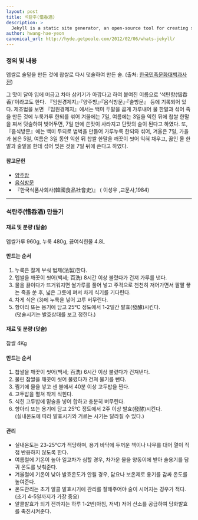```yaml
---
layout: post
title: 석탄주(惜呑酒)
description: >
  Jekyll is a static site generator, an open-source tool for creating simple yet powerful websites of all shapes and sizes.
author: hwang-hae-yeon
canonical_url: http://hyde.getpoole.com/2012/02/06/whats-jekyll/
---
```

### 정의 및 내용
멥쌀로 술밑을 만든 것에 찹쌀로 다시 덧술하여 만든 술. (출처: [한국민족문화대백과사전](http://encykorea.aks.ac.kr/Contents/Item/E0028556))  
 
그 맛이 달아 입에 머금고 차마 삼키기가 아깝다고 하여 붙여진 이름으로 ‘석탄향(惜呑香)’이라고도 한다. 『임원경제지』·『양주방』·『음식방문』·『술방문』 등에 기록되어 있다.
제조법을 보면 『임원경제지』에서는 백미 두말을 곱게 가루내어 물 한말과 섞어 죽을 만든 것에 누룩가루 한되를 섞어 겨울에는 7일, 여름에는 3일을 익힌 뒤에 찹쌀 한말을 쪄서 덧술하여 빚어두면, 7일 만에 쓴맛이 사라지고 단맛의 술이 된다고 하였다.
또, 『음식방문』에는 백미 두되로 범벅을 만들어 가루누룩 한되와 섞어, 겨울은 7일, 가을과 봄은 5일, 여름은 3일 동안 익힌 뒤 찹쌀 한말을 깨끗이 씻어 익혀 채우고, 끓인 물 한말과 술밑을 한데 섞어 빚은 것을 7일 뒤에 쓴다고 하였다.

#### 참고문헌
* [양주방](http://www.nl.go.kr/nl/search/search.jsp?all=on&topF1=title_author&kwd=%EC%96%91%EC%A3%BC%EB%B0%A9)
* [음식방문](http://www.nl.go.kr/nl/search/search.jsp?all=on&topF1=title_author&kwd=%EC%9D%8C%EC%8B%9D%EB%B0%A9%EB%AC%B8)
* 『한국식품사회사(韓國食品社會史)』 ( 이성우 ,교문사,1984)

---
### 석탄주(惜呑酒) 만들기

#### 재료 및 분량 (밑술)
멥쌀가루 960g, 누룩 480g, 끓여식힌물 4.8L

#### 만드는 순서
1. 누룩은 잘게 부숴 법제(法製)한다.
2. 멥쌀을 깨끗이 씻어(백세; 百洗) 8시간 이상 불렸다가 건져 가루를 낸다.
3. 물을 끓이다가 뜨거워지면 쌀가루를 풀어 넣고 주걱으로 천천히 저어가면서 팔팔 끟는 죽을 쑨 후, 넓은 그릇에 펴서 차게 식기를 기다린다.
4. 차게 식은 (3)에 누룩을 넣어 고루 버무린다.
5. 항아리 또는 용기에 담고 25°C 정도에서 1-2일간 발효(發酵)시킨다.  
(덧술시기는 발효상태를 보고 정한다.)  

#### 재료 및 분량 (덧술)
찹쌀 4Kg

#### 만드는 순서
1. 찹쌀을 깨끗이 씻어(백세; 百洗) 6시간 이상 불렸다가 건져낸다.
2. 불린 찹쌀을 깨끗이 씻어 불렸다가 건져 물기를 뺀다.
3. 찜기에 물을 넣고 센 불에서 40분 이상 고두밥을 찐다.
4. 고두밥을 펼쳐 착게 식힌다.
6. 식힌 고두밥에 밑술을 넣어 합하고 충분히 버무린다.
7. 항아리 또는 용기에 담고 25°C 정도에서 2주 이상 발효(發酵)시킨다.  
(실내온도에 따라 발효시기와 거르는 시기는 달라질 수 있다.)

#### 관리
* 실내온도는 23-25°C가 적당하며, 용기 바닥에 두꺼운 책이나 나무를 대어 열이 직접 반응하지 않도록 한다.
* 여름철에 기온이 높아 일교차가 심할 경우, 차가운 물을 양동이에 받아 술용기를 담궈 온도를 낮춰준다.
* 겨울철에 기온이 낮아 발효온도가 안될 경우, 담요나 보온제로 용기를 감싸 온도를 높여준다.
* 온도관리는 초기 알콜 발효시기에 관리를 잘해주어야 술이 시어지는 경우가 적다. (초기 4-5일까지가 가장 중요)
* 알콜발효가 되기 전까지는 하루 1-2번(아침, 저녁) 저어 산소를 공급하여 당화발효를 촉진시켜준다.
